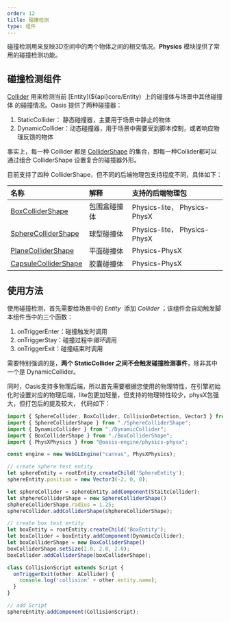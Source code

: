 ```yaml
---
order: 12
title: 碰撞检测
type: 组件
---
```


碰撞检测用来反映3D空间中的两个物体之间的相交情况。**Physics** 模块提供了常用的碰撞检测功能。

## 碰撞检测组件

[Collider](${api}core/Collider) 用来检测当前 [Entity](${api}core/Entity)  上的碰撞体与场景中其他碰撞体 的碰撞情况。Oasis 提供了两种碰撞器：
1. StaticCollider： 静态碰撞器，主要用于场景中静止的物体
2. DynamicCollider：动态碰撞器，用于场景中需要受到脚本控制，或者响应物理反馈的物体

事实上，每一种 Collider 都是 [ColliderShape](${api}core/ColliderShape) 的集合，即每一种Collider都可以通过组合 ColliderShape 设置复合的碰撞器外形。 

目前支持了四种 ColliderShape，但不同的后端物理包支持程度不同，具体如下：

| 名称 | 解释 | 支持的后端物理包 |
| :--- | :--- | :--- |
| [BoxColliderShape](${api}core/BoxColliderShape) | 包围盒碰撞体 | Physics-lite， Physics-PhysX |
| [SphereColliderShape](${api}core/SphereColliderShape) | 球型碰撞体 | Physics-lite， Physics-PhysX |
| [PlaneColliderShape](${api}core/PlaneColliderShape) | 平面碰撞体 | Physics-PhysX |
| [CapsuleColliderShape](${api}core/CapsuleColliderShape) | 胶囊碰撞体 | Physics-PhysX |

## 使用方法

使用碰撞检测，首先需要给场景中的 *Entity*  添加 *Collider* ；该组件会自动触发脚本组件当中的三个函数：
1. onTriggerEnter：碰撞触发时调用
2. onTriggerStay：碰撞过程中*循环*调用
3. onTriggerExit：碰撞结束时调用

需要特别强调的是，**两个 StaticCollider 之间不会触发碰撞检测事件**，除非其中一个是 DynamicCollider。

同时，Oasis支持多物理后端，所以首先需要根据您使用的物理特性，在引擎初始化时设置对应的物理后端，lite包更加轻量，但支持的物理特性较少，physX包强大，但打包后的提及较大， 代码如下：

```typescript
import { SphereCollider, BoxCollider, CollisionDetection, Vector3 } from 'oasis-engine';
import { SphereColliderShape } from "./SphereColliderShape";
import { DynamicCollider } from "./DynamicCollider";
import { BoxColliderShape } from "./BoxColliderShape";
import { PhysXPhysics } from "@oasis-engine/physics-physx";

const engine = new WebGLEngine("canvas", PhysXPhysics);

// create sphere test entity
let sphereEntity = rootEntity.createChild('SphereEntity');
sphereEntity.position = new Vector3(-2, 0, 0);

let sphereCollider = sphereEntity.addComponent(StaitcCollider);
let shphereColliderShape = new SphereColliderShape()
shphereColliderShape.radius = 1.25;
sphereCollider.addColliderShape(shphereColliderShape);

// create box test entity
let boxEntity = rootEntity.createChild('BoxEntity');
let boxCollider = boxEntity.addComponent(DynamicCollider);
let boxColliderShape = new BoxColliderShape()
boxColliderShape.setSize(2.0, 2.0, 2.0);
boxCollider.addColliderShape(boxColliderShape);

class CollisionScript extends Script {
  onTriggerExit(other: ACollider) {
    console.log('collision' + other.entity.name);
  }
}

// add Script
sphereEntity.addComponent(CollisionScript);

```
